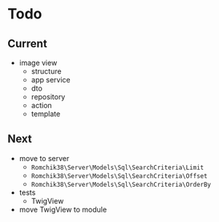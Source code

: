 # Todo

## Current

- image view
  - structure
  - app service
  - dto
  - repository
  - action
  - template

## Next

- move to server
  - `Romchik38\Server\Models\Sql\SearchCriteria\Limit`
  - `Romchik38\Server\Models\Sql\SearchCriteria\Offset`
  - `Romchik38\Server\Models\Sql\SearchCriteria\OrderBy`
- tests  
  - TwigView  
- move TwigView to module  
